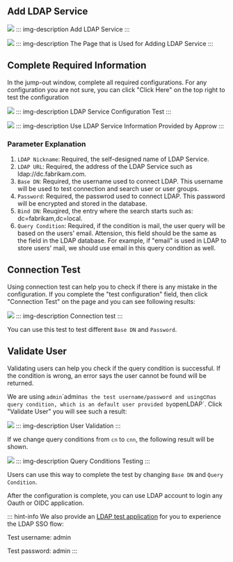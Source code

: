 <IntegrationDetailCard :title="`Setup LDAP Server configuration in ${$localeConfig.brandName}`">

## Add LDAP Service

![](https://cdn.authing.cn/blog/20201107163714.png)
::: img-description
Add LDAP Service
:::

![](https://cdn.authing.cn/blog/20201107163722.png)
::: img-description
The Page that is Used for Adding LDAP Service
:::

## Complete Required Information

In the jump-out window, complete all required configurations. For any configuration you are not sure, you can click "Click Here" on the top right to test the configuration

![](https://cdn.authing.cn/blog/20201107163734.png)
::: img-description
LDAP Service Configuration Test
:::

![](https://cdn.authing.cn/blog/20201107163752.png)
::: img-description
Use LDAP Service Information Provided by Approw
:::

### Parameter Explanation <a id="&#x53C2;&#x6570;&#x89E3;&#x91CA;"></a>

1. `LDAP Nickname`: Required, the self-designed name of LDAP Service.
2. `LDAP URL`: Required, the address of the LDAP Service such as ldap://dc.fabrikam.com.
3. `Base DN`: Required, the username used to connect LDAP. This username will be used to test connection and search user or user groups.
4. `Password`: Required, the passwrod used to connect LDAP. This password will be encrypted and stored in the database.
5. `Bind DN`: Reuqired, the entry where the search starts such as: dc=fabrikam,dc=local.
6. `Query Condition`: Required, if the condition is mail, the user query will be based on the users' email. Attension, this field should be the same as the field in the LDAP database. For example, if "email" is used in LDAP to store users' mail, we should use email in this query condition as well. 

## Connection Test

Using connection test can help you to check if there is any mistake in the configuration. If you complete the "test configuration" field, then click "Connection Test" on the page and you can see following results:

![](https://cdn.authing.cn/blog/20201107165043.png)
::: img-description
Connection test
:::

You can use this test to test different `Base DN` and `Password`.

## Validate User

Validating users can help you check if the query condition is successful. If the condition is wrong, an error says the user cannot be found will be returned. 

We are using `admin`\`admin` as the test username/password and using `cn` as query condition, which is an default user provided by `openLDAP`. Click "Validate User" you will see such a result: 

![](https://cdn.authing.cn/blog/20201107163802.png)
::: img-description
User Validation
:::

If we change query conditions from `cn` to `cnn`, the following result will be shown.

![](https://cdn.authing.cn/blog/20201107163810.png)
::: img-description
Query Conditions Testing
:::

Users can use this way to complete the test by changing `Base DN` and `Query Condition`.

After the configuration is complete, you can use LDAP account to login any Oauth or OIDC application.

::: hint-info
We also provide an [LDAP test application](https://ldap-test.approw.com) for you to experience the LDAP SSO flow:

Test username: admin

Test password: admin
:::


</IntegrationDetailCard>
